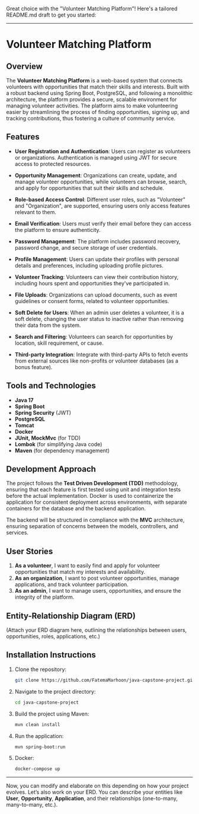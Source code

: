 Great choice with the "Volunteer Matching Platform"! Here's a tailored README.md draft to get you started:

---

# Volunteer Matching Platform

## Overview

The **Volunteer Matching Platform** is a web-based system that connects volunteers with opportunities that match their skills and interests. Built with a robust backend using Spring Boot, PostgreSQL, and following a monolithic architecture, the platform provides a secure, scalable environment for managing volunteer activities. The platform aims to make volunteering easier by streamlining the process of finding opportunities, signing up, and tracking contributions, thus fostering a culture of community service.

## Features

- **User Registration and Authentication**: Users can register as volunteers or organizations. Authentication is managed using JWT for secure access to protected resources.
  
- **Opportunity Management**: Organizations can create, update, and manage volunteer opportunities, while volunteers can browse, search, and apply for opportunities that suit their skills and schedule.
  
- **Role-based Access Control**: Different user roles, such as "Volunteer" and "Organization", are supported, ensuring users only access features relevant to them.
  
- **Email Verification**: Users must verify their email before they can access the platform to ensure authenticity.
  
- **Password Management**: The platform includes password recovery, password change, and secure storage of user credentials.
  
- **Profile Management**: Users can update their profiles with personal details and preferences, including uploading profile pictures.
  
- **Volunteer Tracking**: Volunteers can view their contribution history, including hours spent and opportunities they've participated in.
  
- **File Uploads**: Organizations can upload documents, such as event guidelines or consent forms, related to volunteer opportunities.
  
- **Soft Delete for Users**: When an admin user deletes a volunteer, it is a soft delete, changing the user status to inactive rather than removing their data from the system.

- **Search and Filtering**: Volunteers can search for opportunities by location, skill requirement, or cause.
  
- **Third-party Integration**: Integrate with third-party APIs to fetch events from external sources like non-profits or volunteer databases (as a bonus feature).

## Tools and Technologies

- **Java 17**
- **Spring Boot**
- **Spring Security** (JWT)
- **PostgreSQL**
- **Tomcat**
- **Docker**
- **JUnit, MockMvc** (for TDD)
- **Lombok** (for simplifying Java code)
- **Maven** (for dependency management)

## Development Approach

The project follows the **Test Driven Development (TDD)** methodology, ensuring that each feature is first tested using unit and integration tests before the actual implementation. Docker is used to containerize the application for consistent deployment across environments, with separate containers for the database and the backend application.

The backend will be structured in compliance with the **MVC** architecture, ensuring separation of concerns between the models, controllers, and services.

## User Stories

1. **As a volunteer**, I want to easily find and apply for volunteer opportunities that match my interests and availability.
2. **As an organization**, I want to post volunteer opportunities, manage applications, and track volunteer participation.
3. **As an admin**, I want to manage users, opportunities, and ensure the integrity of the platform.

## Entity-Relationship Diagram (ERD)

(Attach your ERD diagram here, outlining the relationships between users, opportunities, roles, applications, etc.)

## Installation Instructions

1. Clone the repository:
   ```bash
   git clone https://github.com/FatemaMarhoon/java-capstone-project.git
   ```
2. Navigate to the project directory:
   ```bash
   cd java-capstone-project
   ```
3. Build the project using Maven:
   ```bash
   mvn clean install
   ```
4. Run the application:
   ```bash
   mvn spring-boot:run
   ```
5. Docker:
   ```bash
   docker-compose up
   ```

---

Now, you can modify and elaborate on this depending on how your project evolves. Let’s also work on your ERD. You can describe your entities like **User**, **Opportunity**, **Application**, and their relationships (one-to-many, many-to-many, etc.).
